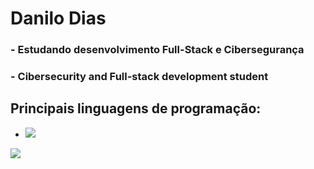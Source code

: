# Danilo Dias 

### - Estudando desenvolvimento Full-Stack e Cibersegurança
### - Cibersecurity and Full-stack development student

## Principais linguagens de programação:

<div>
  <ul>
      <li>
        <img src="/img/python.ico">
      </li>
  </ul>
</div>



  <a href="https://www.linkedin.com/in/danilo-de-medeiros-dias" target="_blank"><img src="https://img.shields.io/badge/-LinkedIn-%230077B5?style=for-the-badge&logo=linkedin&logoColor=white" target="_blank"></a>   
</div>

